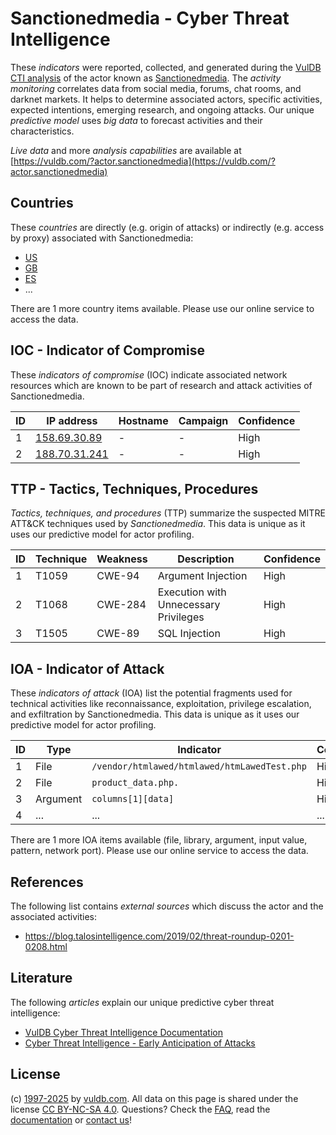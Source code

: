 # Sanctionedmedia - Cyber Threat Intelligence

These _indicators_ were reported, collected, and generated during the [VulDB CTI analysis](https://vuldb.com/?kb.cti) of the actor known as [Sanctionedmedia](https://vuldb.com/?actor.sanctionedmedia). The _activity monitoring_ correlates data from social media, forums, chat rooms, and darknet markets. It helps to determine associated actors, specific activities, expected intentions, emerging research, and ongoing attacks. Our unique _predictive model_ uses _big data_ to forecast activities and their characteristics.

_Live data_ and more _analysis capabilities_ are available at [https://vuldb.com/?actor.sanctionedmedia](https://vuldb.com/?actor.sanctionedmedia)

## Countries

These _countries_ are directly (e.g. origin of attacks) or indirectly (e.g. access by proxy) associated with Sanctionedmedia:

* [US](https://vuldb.com/?country.us)
* [GB](https://vuldb.com/?country.gb)
* [ES](https://vuldb.com/?country.es)
* ...

There are 1 more country items available. Please use our online service to access the data.

## IOC - Indicator of Compromise

These _indicators of compromise_ (IOC) indicate associated network resources which are known to be part of research and attack activities of Sanctionedmedia.

ID | IP address | Hostname | Campaign | Confidence
-- | ---------- | -------- | -------- | ----------
1 | [158.69.30.89](https://vuldb.com/?ip.158.69.30.89) | - | - | High
2 | [188.70.31.241](https://vuldb.com/?ip.188.70.31.241) | - | - | High

## TTP - Tactics, Techniques, Procedures

_Tactics, techniques, and procedures_ (TTP) summarize the suspected MITRE ATT&CK techniques used by _Sanctionedmedia_. This data is unique as it uses our predictive model for actor profiling.

ID | Technique | Weakness | Description | Confidence
-- | --------- | -------- | ----------- | ----------
1 | T1059 | CWE-94 | Argument Injection | High
2 | T1068 | CWE-284 | Execution with Unnecessary Privileges | High
3 | T1505 | CWE-89 | SQL Injection | High

## IOA - Indicator of Attack

These _indicators of attack_ (IOA) list the potential fragments used for technical activities like reconnaissance, exploitation, privilege escalation, and exfiltration by Sanctionedmedia. This data is unique as it uses our predictive model for actor profiling.

ID | Type | Indicator | Confidence
-- | ---- | --------- | ----------
1 | File | `/vendor/htmlawed/htmlawed/htmLawedTest.php` | High
2 | File | `product_data.php.` | High
3 | Argument | `columns[1][data]` | High
4 | ... | ... | ...

There are 1 more IOA items available (file, library, argument, input value, pattern, network port). Please use our online service to access the data.

## References

The following list contains _external sources_ which discuss the actor and the associated activities:

* https://blog.talosintelligence.com/2019/02/threat-roundup-0201-0208.html

## Literature

The following _articles_ explain our unique predictive cyber threat intelligence:

* [VulDB Cyber Threat Intelligence Documentation](https://vuldb.com/?kb.cti)
* [Cyber Threat Intelligence - Early Anticipation of Attacks](https://www.scip.ch/en/?labs.20201022)

## License

(c) [1997-2025](https://vuldb.com/?kb.changelog) by [vuldb.com](https://vuldb.com/?kb.about). All data on this page is shared under the license [CC BY-NC-SA 4.0](https://creativecommons.org/licenses/by-nc-sa/4.0/). Questions? Check the [FAQ](https://vuldb.com/?kb.faq), read the [documentation](https://vuldb.com/?kb) or [contact us](https://vuldb.com/?contact)!
